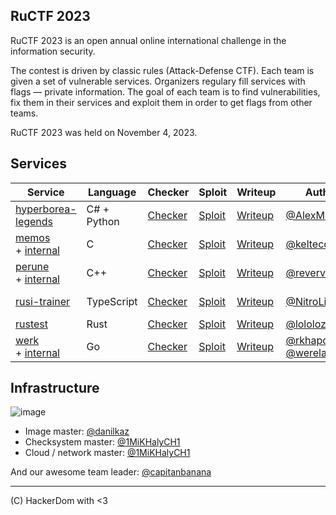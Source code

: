 ## RuCTF 2023

RuCTF 2023 is an open annual online international challenge in the information security.

The contest is driven by classic rules (Attack-Defense CTF). Each team is given a set of vulnerable services. Organizers regulary fill services with flags — private information. The goal of each team is to find vulnerabilities, fix them in their services and exploit them in order to get flags from other teams.

RuCTF 2023 was held on November 4, 2023.

## Services

| Service | Language | Checker | Sploit | Writeup | Author | CI |
|---------|----------|---------|--------|---------|--------|----|
|[hyperborea-legends](/services/hyperborea-legends/)|C# + Python|[Checker](/checkers/hyperborea-legends/)|[Sploit](/sploits/hyperborea-legends/)|[Writeup](/writeups/hyperborea-legends/)|[@AlexMoshkov](https://github.com/AlexMoshkov)|![hyperborea-legends](https://github.com/HackerDom/ructf-2023/actions/workflows/check_hyperborea-legends.yml/badge.svg)|
|[memos](/services/memos/)<br>+ [internal](/internal/memos/)|C|[Checker](/checkers/memos/)|[Sploit](/sploits/memos/)|[Writeup](/writeups/memos/)|[@keltecc](https://github.com/keltecc)|![memos](https://github.com/HackerDom/ructf-2023/actions/workflows/check_memos.yml/badge.svg)|
|[perune](/services/perune/)<br> + [internal](/internal/perune/)|C++|[Checker](/checkers/perune/)|[Sploit](/sploits/perune/)|[Writeup](/writeups/perune/)|[@revervand](https://github.com/revervand)|![perune](https://github.com/HackerDom/ructf-2023/actions/workflows/check_perune.yml/badge.svg)|
|[rusi-trainer](/services/rusi-trainer/)|TypeScript|[Checker](/checkers/rusi-trainer/)|[Sploit](/sploits/rusi-trainer/)|[Writeup](/writeups/rusi-trainer/)|[@NitroLine](https://github.com/NitroLine)|![rusi-trainer](https://github.com/HackerDom/ructf-2023/actions/workflows/check_rusi-trainer.yml/badge.svg)|
|[rustest](/services/rustest/)|Rust|[Checker](/checkers/rustest/)|[Sploit](/sploits/rustest/)|[Writeup](/writeups/rustest/)|[@lololozhkin](https://github.com/lololozhkin)|![rustest](https://github.com/HackerDom/ructf-2023/actions/workflows/check_rustest.yml/badge.svg)|
|[werk](/services/werk/)<br> + [internal](/internal/werk/)|Go|[Checker](/checkers/werk/)| [Sploit](/sploits/werk/) |[Writeup](/writeups/werk/)|[@rkhapov](https://github.com/rkhapov)<br>[@werelaxe](https://github.com/werelaxe)|![werk](https://github.com/HackerDom/ructf-2023/actions/workflows/check_werk.yml/badge.svg)|

## Infrastructure

![image](https://github.com/HackerDom/ructf-2023/actions/workflows/rebuild_image.yml/badge.svg)

- Image master: [@danilkaz](https://github.com/danilkaz)
- Checksystem master: [@1MiKHalyCH1](https://github.com/1MiKHalyCH1)
- Cloud / network master: [@1MiKHalyCH1](https://github.com/1MiKHalyCH1)

And our awesome team leader: [@capitanbanana](https://github.com/capitanbanana)

---

(C) HackerDom with <3
